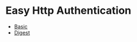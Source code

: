 # Easy Http Authentication
* [Basic](https://en.wikipedia.org/wiki/Basic_access_authentication)
* [Digest](https://en.wikipedia.org/wiki/Digest_access_authentication)